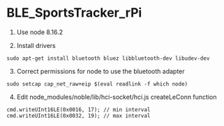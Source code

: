 # BLE_SportsTracker_rPi
1. Use node 8.16.2

2. Install drivers
```
sudo apt-get install bluetooth bluez libbluetooth-dev libudev-dev
```

3. Correct permissions for node to use the bluetooth adapter
```
sudo setcap cap_net_raw+eip $(eval readlink -f which node)
```

4. Edit node_modules/noble/lib/hci-socket/hci.js createLeConn function
```
cmd.writeUInt16LE(0x0016, 17); // min interval
cmd.writeUInt16LE(0x0032, 19); // max interval
```
